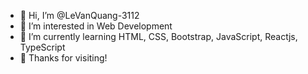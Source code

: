 - 👋 Hi, I’m @LeVanQuang-3112
- 👀 I’m interested in Web Development
- 🌱 I’m currently learning HTML, CSS, Bootstrap, JavaScript, Reactjs, TypeScript
- 💞️ Thanks for visiting!

<!---
LeVanQuang-3112/LeVanQuang-3112 is a ✨ special ✨ repository because its `README.md` (this file) appears on your GitHub profile.
You can click the Preview link to take a look at your changes.
--->
